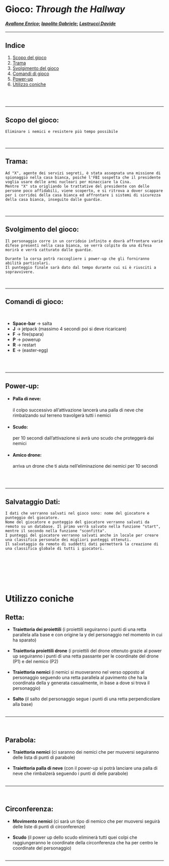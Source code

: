 
# Gioco: _Through the Hallway_
#### [___Avallone Enrico___](https://github.com/EnricoAvallone); [___Ippolito Gabriele___](https://github.com/gabrielecoding); [___Lastrucci Davide___](https://github.com/davidelastrucci)


***
## Indice
1. [Scopo del gioco](https://github.com/EnricoAvallone/GiocoMate.py/tree/AvallonePy/Gioco%20-%20Throught%20the%20Hallway#scopo-del-gioco)
2. [Trama](https://github.com/EnricoAvallone/GiocoMate.py/tree/AvallonePy/Gioco%20-%20Throught%20the%20Hallway#trama)
3. [Svolgimento del gioco](https://github.com/EnricoAvallone/GiocoMate.py/tree/AvallonePy/Gioco%20-%20Throught%20the%20Hallway#svolgimento-del-gioco)
4. [Comandi di gioco](https://github.com/EnricoAvallone/GiocoMate.py/tree/AvallonePy/Gioco%20-%20Throught%20the%20Hallway#comandi-di-gioco)
4. [Power-up](https://github.com/EnricoAvallone/GiocoMate.py/tree/AvallonePy/Gioco%20-%20Throught%20the%20Hallway#power-up)
5. [Utilizzo coniche](https://github.com/EnricoAvallone/GiocoMate.py/tree/AvallonePy/Gioco%20-%20Throught%20the%20Hallway#utilizzo-coniche)

</br>
</br>


***
## Scopo del gioco: 
    Eliminare i nemici e resistere più tempo possibile
</br>

***
## Trama: 
    Ad "X", agente dei servizi segreti, è stata assegnata una missione di spionaggio nella casa bianca, poiché l'FBI sospetta che il presidente voglia usare delle armi nucleari per minacciare la Cina.
    Mentre "X" sta origliando le trattative del presidente con delle persone poco affidabili, viene scoperto, e si ritrova a dover scappare per i corridoi della casa bianca ed affrontare i sistemi di sicurezza della casa bianca, inseguito dalle guardie.
</br>

***
## Svolgimento del gioco: 
    Il personaggio corre in un corridoio infinito e dovrà affrontare varie difese presenti nella casa bianca, se verrà colpito da una difesa morirà e verrà catturato dalle guardie.
    
    Durante la corsa potrà raccogliere i power-up che gli forniranno abilità particolari.
    Il punteggio finale sarà dato dal tempo durante cui si è riusciti a sopravvivere.
</br>

***
## Comandi di gioco:
</br>

+ __Space-bar__ → salta
+ __J__ → jetpack (massimo 4 secondi poi si deve ricaricare)
+ __F__ → fire(spara)
+ __P__ → powerup
+ __R__ → restart
+ __E__ → (easter-egg)
</br>
</br>

***
## Power-up:
* #### __Palla di neve:__ 
  il colpo successivo all’attivazione lancerà una palla di neve che rimbalzando sul terreno travolgerà tutti i nemici

* #### __Scudo:__ 
  per 10 secondi dall’attivazione si avrà uno scudo che proteggerà dai nemici

* #### __Amico drone:__ 
  arriva un drone che ti aiuta nell’eliminazione dei nemici per 10 secondi
</br>
</br>

***

## Salvataggio Dati:
    I dati che verranno salvati nel gioco sono: nome del giocatore e punteggio del giocatore.
    Nome del giocatore e punteggio del giocatore verranno salvati da remoto su un database. Il primo verrà salvato nella funzione "start", mentre il secondo nella funzione "sconfitta".
    I punteggi del giocatore verranno salvati anche in locale per creare una classifica personale dei migliori punteggi ottenuti.
    Il salvataggio da remoto di suddetti dati permetterà la creazione di una classifica globale di tutti i giocatori.
</br>


</br></br></br>
# Utilizzo coniche



## Retta: 
 * __Traiettoria dei proiettili__
(i proiettili seguiranno i punti di una retta parallela alla base e con origine la y del personaggio nel momento in cui ha sparato)
</br></br>
* __Traiettoria proiettili drone__
(i proiettili del drone ottenuto grazie al power up seguiranno i punti di una retta passante per le coordinate del drone (P1) e del nemico (P2)
</br></br>
* __Traiettoria nemici__
(i nemici si muoveranno nel verso opposto al personaggio seguendo una retta parallela al pavimento che ha la coordinata della y generata casualmente, in base a dove si trova il personaggio)
</br></br>
* __Salto__
(il salto del personaggio segue i punti di una retta perpendicolare alla base)
</br></br>
***
</br>

## Parabola: 

* __Traiettoria nemici__
(ci saranno dei nemici che per muoversi seguiranno delle lista di punti di parabole)
</br></br>
* __Traiettoria palla di neve__
(con il power-up si potrà lanciare una palla di neve che rimbalzerà seguendo i punti di delle parabole)
</br></br>
***
</br>

## Circonferenza:

* __Movimento nemici__
(ci sarà un tipo di nemico che per muoversi seguirà delle liste di punti di circonferenze)
</br></br>
* __Scudo__
(il power up dello scudo eliminerà tutti quei colpi che raggiungeranno le coordinate della circonferenza che ha per centro le coordinate del personaggio)
</br></br>


***
